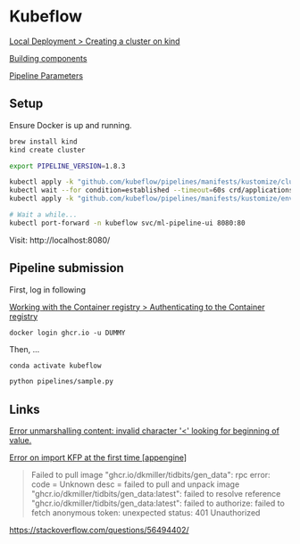 # Kubeflow

[Local Deployment &gt; Creating a cluster on kind](https://www.kubeflow.org/docs/components/pipelines/installation/localcluster-deployment/#2-creating-a-cluster-on-kind)

[Building components](https://www.kubeflow.org/docs/components/pipelines/sdk/component-development/)

[Pipeline Parameters](https://www.kubeflow.org/docs/components/pipelines/sdk/parameters/)

## Setup

Ensure Docker is up and running.

```bash
brew install kind
kind create cluster

export PIPELINE_VERSION=1.8.3

kubectl apply -k "github.com/kubeflow/pipelines/manifests/kustomize/cluster-scoped-resources?ref=$PIPELINE_VERSION"
kubectl wait --for condition=established --timeout=60s crd/applications.app.k8s.io
kubectl apply -k "github.com/kubeflow/pipelines/manifests/kustomize/env/platform-agnostic-pns?ref=$PIPELINE_VERSION"

# Wait a while...
kubectl port-forward -n kubeflow svc/ml-pipeline-ui 8080:80
```

Visit: http://localhost:8080/

## Pipeline submission

First, log in following

[Working with the Container registry &gt; Authenticating to the Container registry](https://docs.github.com/en/packages/working-with-a-github-packages-registry/working-with-the-container-registry#authenticating-to-the-container-registry)

```
docker login ghcr.io -u DUMMY 
```

Then, ...

```bash
conda activate kubeflow

python pipelines/sample.py
```

## Links

[Error unmarshalling content: invalid character '<' looking for beginning of value.](https://github.com/moby/moby/issues/40419)

[Error on import KFP at the first time [appengine]](https://github.com/kubeflow/pipelines/issues/2862)

>  Failed to pull image "ghcr.io/dkmiller/tidbits/gen_data": rpc error: code
>  = Unknown desc = failed to pull and unpack image
>  "ghcr.io/dkmiller/tidbits/gen_data:latest": failed to resolve reference
>  "ghcr.io/dkmiller/tidbits/gen_data:latest": failed to authorize: failed to
> fetch anonymous token: unexpected status: 401 Unauthorized

https://stackoverflow.com/questions/56494402/
